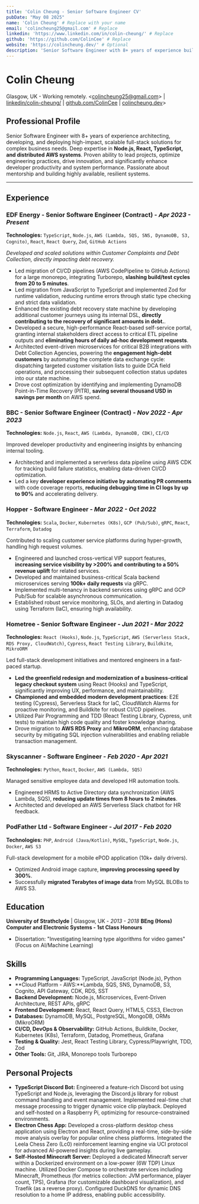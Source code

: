 ```yaml
---
title: 'Colin Cheung - Senior Software Engineer CV'
pubDate: "May 08 2025"
name: 'Colin Cheung' # Replace with your name
email: 'colincheung25@gmail.com' # Replace
linkedin: 'https://www.linkedin.com/in/colin-cheung/' # Replace
github: 'https://github.com/ColinCee' # Replace
website: 'https://colincheung.dev/' # Optional
description: 'Senior Software Engineer with 8+ years of experience building scalable, high-impact full-stack solutions using Node.js, React, TypeScript, and AWS. Proven leader in driving innovation and optimizing engineering practices.'
---
```


# Colin Cheung

Glasgow, UK - Working remotely.
<[colincheung25@gmail.com](mailto:colincheung25@gmail.com)> | [linkedin/colin-cheung/](https://www.linkedin.com/in/colin-cheung/) | [github.com/ColinCee](https://github.com/ColinCee) | [colincheung.dev](https://colincheung.dev/)>

## Professional Profile

Senior Software Engineer with 8+ years of experience architecting, developing, and deploying high-impact, scalable full-stack solutions for complex business needs. Deep expertise in **Node.js, React, TypeScript, and distributed AWS systems**. Proven ability to lead projects, optimize engineering practices, drive innovation, and significantly enhance developer productivity and system performance. Passionate about mentorship and building highly available, resilient systems.

----

## Experience

### **EDF Energy** - Senior Software Engineer (Contract) - *Apr 2023 - Present*

**Technologies:** `TypeScript`, `Node.js`, `AWS (Lambda, SQS, SNS, DynamoDB, S3, Cognito)`, `React`, `React Query`, `Zod`, `GitHub Actions`

*Developed and scaled solutions within Customer Complaints and Debt Collection, directly impacting debt recovery.*

* Led migration of CI/CD pipelines (AWS CodePipeline to GitHub Actions) for a large monorepo, integrating Turborepo, **slashing build/test cycles from 20 to 5 minutes**.
* Led migration from JavaScript to TypeScript and implemented Zod for runtime validation, reducing runtime errors through static type checking and strict data validation.
* Enhanced the existing debt recovery state machine by developing additional customer journeys using its internal DSL, **directly contributing to the recovery of significant amounts in debt.**.
* Developed a secure, high-performance React-based self-service portal, granting internal stakeholders direct access to critical ETL pipeline outputs and **eliminating hours of daily ad-hoc development requests**.
* Architected event-driven microservices for critical B2B integrations with Debt Collection Agencies, powering the **engagement high-debt customers** by automating the complete data exchange cycle: dispatching targeted customer visitation lists to guide DCA field operations, and processing their subsequent collection status updates into our state machine.
* Drove cost optimization by identifying and implementing DynamoDB Point-in-Time Recovery (PITR), **saving several thousand USD in savings per month** on AWS spend.

### **BBC** - Senior Software Engineer (Contract) - *Nov 2022 - Apr 2023*

**Technologies:** `Node.js`, `React`, `AWS (Lambda, DynamoDB, CDK)`, `CI/CD`

Improved developer productivity and engineering insights by enhancing internal tooling.

* Architected and implemented a serverless data pipeline using AWS CDK for tracking build failure statistics, enabling data-driven CI/CD optimization.
* Led a key **developer experience initiative by automating PR comments** with code coverage reports, **reducing debugging time in CI logs by up to 90%** and accelerating delivery.

### **Hopper** - Software Engineer - *Mar 2022 - Oct 2022*

**Technologies:** `Scala`, `Docker`, `Kubernetes (K8s)`, `GCP (Pub/Sub)`, `gRPC`, `React`, `Terraform`, `Datadog`

Contributed to scaling customer service platforms during hyper-growth, handling high request volumes.

* Engineered and launched cross-vertical VIP support features, **increasing service visibility by >200% and contributing to a 50% revenue uplift** for related services.
* Developed and maintained business-critical Scala backend microservices serving **100k+ daily requests** via gRPC.
* Implemented multi-tenancy in backend services using gRPC and GCP Pub/Sub for scalable asynchronous communication.
* Established robust service monitoring, SLOs, and alerting in Datadog using Terraform (IaC), ensuring high availability.

### **Hometree** - Senior Software Engineer - *Jun 2021 - Mar 2022*

**Technologies:** `React (Hooks)`, `Node.js`, `TypeScript`, `AWS (Serverless Stack, RDS Proxy, CloudWatch)`, `Cypress`, `React Testing Library`, `Buildkite`, `MikroORM`

Led full-stack development initiatives and mentored engineers in a fast-paced startup.

* **Led the greenfield redesign and modernization of a business-critical legacy checkout system** using React (Hooks) and TypeScript, significantly improving UX, performance, and maintainability.
* **Championed and embedded modern development practices**: E2E testing (Cypress), Serverless Stack for IaC, CloudWatch Alarms for proactive monitoring, and Buildkite for robust CI/CD pipelines.
* Utilized Pair Programming and TDD (React Testing Library, Cypress, unit tests) to maintain high code quality and foster knowledge sharing.
* Drove migration to **AWS RDS Proxy** and **MikroORM**, enhancing database security by mitigating SQL injection vulnerabilities and enabling reliable transaction management.

### **Skyscanner** - Software Engineer - *Feb 2020 - Apr 2021*

**Technologies:** `Python`, `React`, `Docker`, `AWS (Lambda, SQS)`

Managed sensitive employee data and developed HR automation tools.

* Engineered HRMS to Active Directory data synchronization (AWS Lambda, SQS), **reducing update times from 8 hours to 2 minutes**.
* Architected and developed an AWS Serverless Slack chatbot for HR feedback.

### **PodFather Ltd** - Software Engineer - *Jul 2017 - Feb 2020*

**Technologies:** `PHP`, `Android (Java/Kotlin)`, `MySQL`, `TypeScript`, `Node.js`, `Docker`, `AWS S3`

Full-stack development for a mobile ePOD application (10k+ daily drivers).

* Optimized Android image capture, **improving processing speed by 300%**.
* Successfully **migrated Terabytes of image data** from MySQL BLOBs to AWS S3.

## Education

**University of Strathclyde** | Glasgow, UK - *2013 - 2018*
**BEng (Hons) Computer and Electronic Systems - 1st Class Honours**

* Dissertation: "Investigating learning type algorithms for video games" (Focus on AI/Machine Learning)

## Skills

* **Programming Languages:** TypeScript, JavaScript (Node.js), Python
* **Cloud Platform - AWS:**Lambda, SQS, SNS, DynamoDB, S3, Cognito, API Gateway, CDK, RDS, SST
* **Backend Development:** Node.js, Microservices, Event-Driven Architecture, REST APIs, gRPC
* **Frontend Development:** React, React Query, HTML5, CSS3, Electron
* **Databases:** DynamoDB, MySQL, PostgreSQL, MongoDB, ORMs (MikroORM)
* **CI/CD, DevOps & Observability:** GitHub Actions, Buildkite, Docker, Kubernetes (K8s), Terraform, Datadog, Prometheus, Grafana
* **Testing & Quality:** Jest, React Testing Library, Cypress/Playwright, TDD, Zod
* **Other Tools:** Git, JIRA, Monorepo tools Turborepo

## Personal Projects

* **TypeScript Discord Bot:** Engineered a feature-rich Discord bot using TypeScript and Node.js, leveraging the Discord.js library for robust command handling and event management. Implemented real-time chat message processing to trigger dynamic voice clip playback. Deployed and self-hosted on a Raspberry Pi, optimizing for resource-constrained environments.
* **Electron Chess App:** Developed a cross-platform desktop chess application using Electron and React, providing a real-time, side-by-side move analysis overlay for popular online chess platforms. Integrated the Leela Chess Zero (Lc0) reinforcement learning engine via UCI protocol for advanced AI-powered insights during live gameplay.
* **Self-Hosted Minecraft Server:** Deployed a dedicated Minecraft server within a Dockerized environment on a low-power (6W TDP) Linux machine. Utilized Docker Compose to orchestrate services including Minecraft, Prometheus (for metrics collection: JVM performance, player count, TPS), Grafana (for customizable dashboard visualization), and Traefik (as a reverse proxy). Configured DuckDNS for dynamic DNS resolution to a home IP address, enabling public accessibility.
